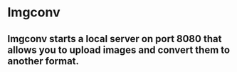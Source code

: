 # Imgconv

## Imgconv starts a local server on port 8080 that allows you to upload images and convert them to another format.
